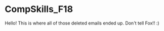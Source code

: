 # CompSkills_F18

Hello!  This is where all of those deleted emails ended up.  Don't tell Fox!!  :) 

